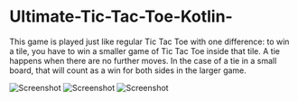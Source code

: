 # Ultimate-Tic-Tac-Toe-Kotlin-
This game is played just like regular Tic Tac Toe with one difference: to win a tile, you have to win a smaller game of Tic Tac Toe inside that tile.
A tie happens when there are no further moves. In the case of a tie in a small board, that will count as a win for both sides in the larger game.

![Screenshot](UTTTscreenshot1.jpeg)
![Screenshot](UTTTscreenshot2.jpeg)
![Screenshot](UTTTscreenshot3.jpeg)
